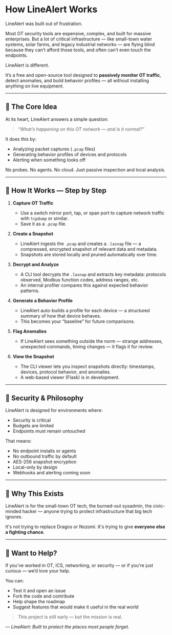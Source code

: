 # How LineAlert Works

LineAlert was built out of frustration.

Most OT security tools are expensive, complex, and built for massive enterprises. But a lot of critical infrastructure — like small-town water systems, solar farms, and legacy industrial networks — are flying blind because they can’t afford those tools, and often can’t even touch the endpoints.

LineAlert is different.

It’s a free and open-source tool designed to **passively monitor OT traffic**, detect anomalies, and build behavior profiles — all without installing anything on live equipment.

---

## 🚦 The Core Idea

At its heart, LineAlert answers a simple question:

> *“What’s happening on this OT network — and is it normal?”*

It does this by:
- Analyzing packet captures (`.pcap` files)
- Generating behavior profiles of devices and protocols
- Alerting when something looks off

No probes. No agents. No cloud. Just passive inspection and local analysis.

---

## 🔁 How It Works — Step by Step

1. **Capture OT Traffic**  
   - Use a switch mirror port, tap, or span port to capture network traffic with `tcpdump` or similar.
   - Save it as a `.pcap` file.

2. **Create a Snapshot**  
   - LineAlert ingests the `.pcap` and creates a `.lasnap` file — a compressed, encrypted snapshot of relevant data and metadata.
   - Snapshots are stored locally and pruned automatically over time.

3. **Decrypt and Analyze**  
   - A CLI tool decrypts the `.lasnap` and extracts key metadata: protocols observed, Modbus function codes, address ranges, etc.
   - An internal profiler compares this against expected behavior patterns.

4. **Generate a Behavior Profile**  
   - LineAlert auto-builds a profile for each device — a structured summary of how that device behaves.
   - This becomes your “baseline” for future comparisons.

5. **Flag Anomalies**  
   - If LineAlert sees something outside the norm — strange addresses, unexpected commands, timing changes — it flags it for review.

6. **View the Snapshot**  
   - The CLI viewer lets you inspect snapshots directly: timestamps, devices, protocol behavior, and anomalies.
   - A web-based viewer (Flask) is in development.

---

## 🔐 Security & Philosophy

LineAlert is designed for environments where:
- Security is critical
- Budgets are limited
- Endpoints must remain untouched

That means:
- No endpoint installs or agents  
- No outbound traffic by default  
- AES-256 snapshot encryption  
- Local-only by design  
- Webhooks and alerting coming soon

---

## 🧠 Why This Exists

LineAlert is for the small-town OT tech, the burned-out sysadmin, the civic-minded hacker — anyone trying to protect infrastructure that big tech ignores.

It's not trying to replace Dragos or Nozomi. It's trying to give **everyone else a fighting chance**.

---

## 🤝 Want to Help?

If you’ve worked in OT, ICS, networking, or security — or if you're just curious — we’d love your help.

You can:
- Test it and open an issue
- Fork the code and contribute
- Help shape the roadmap
- Suggest features that would make it useful in the real world

> This project is still early — but the mission is real.

—
*LineAlert: Built to protect the places most people forget.*
